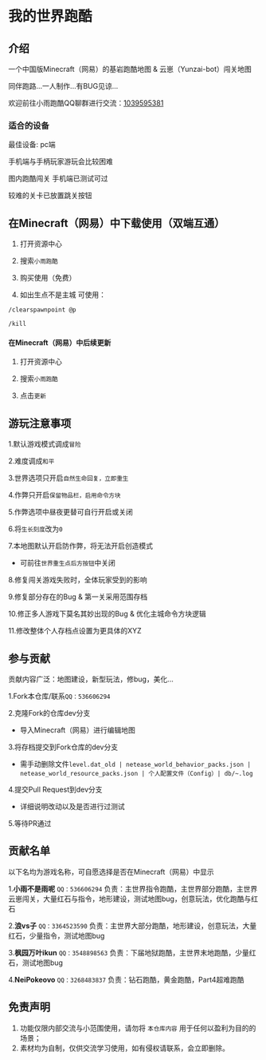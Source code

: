 # 我的世界跑酷

## 介绍

一个中国版Minecraft（网易）的基岩跑酷地图 & 云崽（Yunzai-bot）闯关地图

同伴跑路...一人制作...有BUG见谅...

欢迎前往小雨跑酷QQ聊群进行交流：[1039595381](http://qm.qq.com/cgi-bin/qm/qr?_wv=1027&k=qNcr15gm4kPrNo-jeQKMuLbAGaDq7FJ4&authKey=%2FST4DHMVr%2B9%2FfpkO%2BdYNinpXqMRHQ1ny28e4UX1cd1Yh6IoEbN2bFXTBQ0FoiEN%2B&noverify=0&group_code=1039595381)

### 适合的设备

最佳设备: pc端

手机端与手柄玩家游玩会比较困难

图内跑酷闯关 手机端已测试可过

较难的关卡已放置跳关按钮

## 在Minecraft（网易）中下载使用（双端互通）

1. 打开资源中心

2. 搜索`小雨跑酷`

3. 购买使用（免费）

4. 如出生点不是主城 可使用：

```
/clearspawnpoint @p
```
```
/kill
```

#### 在Minecraft（网易）中后续更新

1. 打开资源中心

2. 搜索`小雨跑酷`

3. 点击`更新`

## 游玩注意事项

1.默认游戏模式调成`冒险`

2.难度调成`和平`

3.世界选项只开启`自然生命回复，立即重生`

4.作弊只开启`保留物品栏，启用命令方块`

5.作弊选项中昼夜更替可自行开启或关闭

6.将`生长刻度`改为`0`

7.本地图默认开启防作弊，将无法开启创造模式
 - 可前往`世界重生点后方按钮`中关闭

8.修复闯关游戏失败时，全体玩家受到的影响

9.修复部分存在的Bug & 第一关采用范围存档

10.修正多人游戏下莫名其妙出现的Bug & 优化主城命令方块逻辑

11.修改整体个人存档点设置为更具体的XYZ

## 参与贡献

贡献内容广泛：地图建设，新型玩法，修bug，美化...

1.Fork本仓库/联系`QQ：536606294`

2.克隆Fork的仓库dev分支
 - 导入Minecraft（网易）进行编辑地图

3.将存档提交到Fork仓库的dev分支
 - 需手动删除文件`level.dat_old | netease_world_behavior_packs.json | netease_world_resource_packs.json | 个人配置文件（Config）| db/~.log`

4.提交Pull Request到dev分支
 - 详细说明改动以及是否进行过测试

5.等待PR通过

## 贡献名单

以下名均为游戏名称，可自愿选择是否在Minecraft（网易）中显示

1.**小雨不是雨呢**  `QQ：536606294` 负责：主世界指令跑酷，主世界部分跑酷，主世界云崽闯关，大量红石与指令，地形建设，测试地图bug，创意玩法，优化跑酷与红石

2.**浪vs子**  `QQ：3364523590` 负责：主世界大部分跑酷，地形建设，创意玩法，大量红石，少量指令，测试地图bug

3.**枫园万叶ikun**  `QQ：3548898563` 负责：下届地狱跑酷，主世界末地跑酷，少量红石，测试地图bug

4.**NeiPokeovo**  `QQ：3268483837` 负责：钻石跑酷，黄金跑酷，Part4超难跑酷

## 免责声明

1. 功能仅限内部交流与小范围使用，请勿将 `本仓库内容` 用于任何以盈利为目的的场景；
2. 素材均为自制，仅供交流学习使用，如有侵权请联系，会立即删除。
